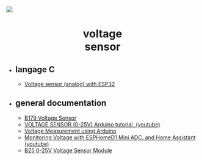 <img src="voltageSensor.jpg"/>

<h1 style="text-align: center">voltage<br>sensor</h1>
<ul>
  <li><h2>langage C</h2>
  <ul>
    <li><a href="https://forum.arduino.cc/t/voltage-sensor-analog-with-esp32/953852" target="_blank">Voltage sensor (analog) with ESP32</a></li>
  </ul>
  </li>
  <li><h2>general documentation</h2>
  <ul>
    <li><a href="https://www.ezlopi.com/tutorials-and-kits/b179-voltage-sensor/" target="_blank">B179 Voltage Sensor</a></li>
    <li><a href="https://www.youtube.com/watch?v=OXieoH5IsAI" target="_blank">VOLTAGE SENSOR (0-25V) Arduino tutorial&#160;&#160;(youtube)</a></li>
    <li><a href="https://www.youtube.com/watch?v=rfInUuU7T8A" target="_blank">Voltage Measurement using Arduino</a></li>
    <li><a href="https://www.youtube.com/watch?app=desktop&v=coS9moqir8M" target="_blank">Monitoring Voltage with ESPHomeD1 Mini ADC, and Home Assistant (youtube)</a></li>
    <li><a href="https://www.circuits-diy.com/b25-0-25v-voltage-sensor-module/" target="_blank">B25 0-25V Voltage Sensor Module</a></li>
  </ul>
  </li>
</ul>


